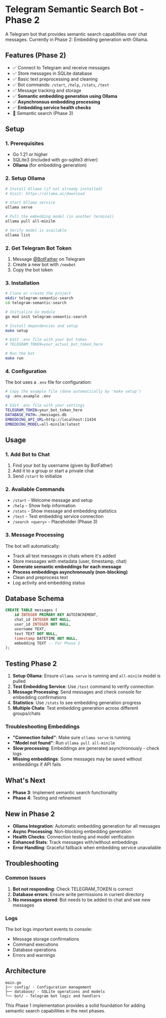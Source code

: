 # Telegram Semantic Search Bot - Phase 2

A Telegram bot that provides semantic search capabilities over chat messages. Currently in Phase 2: Embedding generation with Ollama.

## Features (Phase 2)

-   ✅ Connect to Telegram and receive messages
-   ✅ Store messages in SQLite database
-   ✅ Basic text preprocessing and cleaning
-   ✅ Bot commands: `/start`, `/help`, `/stats`, `/test`
-   ✅ Message tracking and storage
-   ✅ **Semantic embedding generation using Ollama**
-   ✅ **Asynchronous embedding processing**
-   ✅ **Embedding service health checks**
-   🔄 Semantic search (Phase 3)

## Setup

### 1. Prerequisites

-   Go 1.21 or higher
-   SQLite3 (included with go-sqlite3 driver)
-   **Ollama** (for embedding generation)

### 2. Setup Ollama

```bash
# Install Ollama (if not already installed)
# Visit: https://ollama.ai/download

# Start Ollama service
ollama serve

# Pull the embedding model (in another terminal)
ollama pull all-minilm

# Verify model is available
ollama list
```

### 2. Get Telegram Bot Token

1. Message [@BotFather](https://t.me/botfather) on Telegram
2. Create a new bot with `/newbot`
3. Copy the bot token

### 3. Installation

```bash
# Clone or create the project
mkdir telegram-semantic-search
cd telegram-semantic-search

# Initialize Go module
go mod init telegram-semantic-search

# Install dependencies and setup
make setup

# Edit .env file with your bot token
# TELEGRAM_TOKEN=your_actual_bot_token_here

# Run the bot
make run
```

### 4. Configuration

The bot uses a `.env` file for configuration:

```bash
# Copy the example file (done automatically by 'make setup')
cp .env.example .env

# Edit .env file with your settings
TELEGRAM_TOKEN=your_bot_token_here
DATABASE_PATH=./messages.db
EMBEDDING_API_URL=http://localhost:11434
EMBEDDING_MODEL=all-minilm:latest
```

## Usage

### 1. Add Bot to Chat

1. Find your bot by username (given by BotFather)
2. Add it to a group or start a private chat
3. Send `/start` to initialize

### 2. Available Commands

-   `/start` - Welcome message and setup
-   `/help` - Show help information
-   `/stats` - Show message and embedding statistics
-   `/test` - Test embedding service connection
-   `/search <query>` - Placeholder (Phase 3)

### 3. Message Processing

The bot will automatically:

-   Track all text messages in chats where it's added
-   Store messages with metadata (user, timestamp, chat)
-   **Generate semantic embeddings for each message**
-   **Process embeddings asynchronously (non-blocking)**
-   Clean and preprocess text
-   Log activity and embedding status

## Database Schema

```sql
CREATE TABLE messages (
    id INTEGER PRIMARY KEY AUTOINCREMENT,
    chat_id INTEGER NOT NULL,
    user_id INTEGER NOT NULL,
    username TEXT,
    text TEXT NOT NULL,
    timestamp DATETIME NOT NULL,
    embedding TEXT -- For Phase 2
);
```

## Testing Phase 2

1. **Setup Ollama**: Ensure `ollama serve` is running and `all-minilm` model is pulled
2. **Test Embedding Service**: Use `/test` command to verify connection
3. **Message Processing**: Send messages and check console for embedding confirmations
4. **Statistics**: Use `/stats` to see embedding generation progress
5. **Multiple Chats**: Test embedding generation across different groups/chats

### Troubleshooting Embeddings

-   **"Connection failed"**: Make sure `ollama serve` is running
-   **"Model not found"**: Run `ollama pull all-minilm`
-   **Slow processing**: Embeddings are generated asynchronously - check logs
-   **Missing embeddings**: Some messages may be saved without embeddings if API fails

## What's Next

-   **Phase 3**: Implement semantic search functionality
-   **Phase 4**: Testing and refinement

## New in Phase 2

-   **Ollama Integration**: Automatic embedding generation for all messages
-   **Async Processing**: Non-blocking embedding generation
-   **Health Checks**: Connection testing and model verification
-   **Enhanced Stats**: Track messages with/without embeddings
-   **Error Handling**: Graceful fallback when embedding service unavailable

## Troubleshooting

### Common Issues

1. **Bot not responding**: Check TELEGRAM_TOKEN is correct
2. **Database errors**: Ensure write permissions in current directory
3. **No messages stored**: Bot needs to be added to chat and see new messages

### Logs

The bot logs important events to console:

-   Message storage confirmations
-   Command executions
-   Database operations
-   Errors and warnings

## Architecture

```
main.go
├── config/ - Configuration management
├── database/ - SQLite operations and models
└── bot/ - Telegram bot logic and handlers
```

This Phase 1 implementation provides a solid foundation for adding semantic search capabilities in the next phases.
